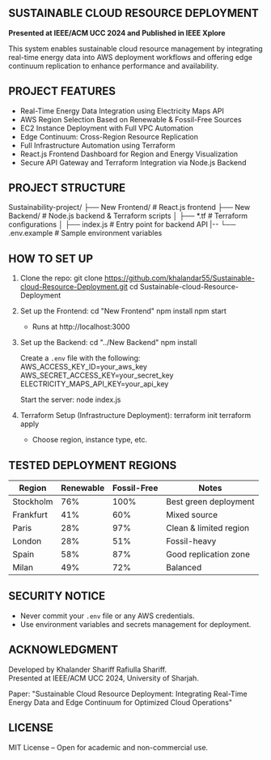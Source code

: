 SUSTAINABLE CLOUD RESOURCE DEPLOYMENT
-------------------------------------

**Presented at IEEE/ACM UCC 2024 and Published in IEEE Xplore**

This system enables sustainable cloud resource management by integrating real-time energy data into AWS deployment workflows and offering edge continuum replication to enhance performance and availability.

PROJECT FEATURES
----------------
- Real-Time Energy Data Integration using Electricity Maps API
- AWS Region Selection Based on Renewable & Fossil-Free Sources
- EC2 Instance Deployment with Full VPC Automation
- Edge Continuum: Cross-Region Resource Replication
- Full Infrastructure Automation using Terraform
- React.js Frontend Dashboard for Region and Energy Visualization
- Secure API Gateway and Terraform Integration via Node.js Backend

PROJECT STRUCTURE
-----------------
Sustainability-project/
├── New Frontend/         # React.js frontend
├── New Backend/          # Node.js backend & Terraform scripts
│   ├── *.tf              # Terraform configurations
│   ├── index.js          # Entry point for backend API
|--   └── .env.example      # Sample environment variables


HOW TO SET UP
-------------

1. Clone the repo:
   git clone https://github.com/khalandar55/Sustainable-cloud-Resource-Deployment.git
   cd Sustainable-cloud-Resource-Deployment

2. Set up the Frontend:
   cd "New Frontend"
   npm install
   npm start
   - Runs at http://localhost:3000

3. Set up the Backend:
   cd "../New Backend"
   npm install

   Create a `.env` file with the following:
   AWS_ACCESS_KEY_ID=your_aws_key
   AWS_SECRET_ACCESS_KEY=your_secret_key
   ELECTRICITY_MAPS_API_KEY=your_api_key

   Start the server:
   node index.js

4. Terraform Setup (Infrastructure Deployment):
   terraform init
   terraform apply
   - Choose region, instance type, etc.

TESTED DEPLOYMENT REGIONS
--------------------------
| Region     | Renewable | Fossil-Free | Notes                  |
|------------|-----------|-------------|-------------------------|
| Stockholm  | 76%       | 100%        | Best green deployment  |
| Frankfurt  | 41%       | 60%         | Mixed source           |
| Paris      | 28%       | 97%         | Clean & limited region |
| London     | 28%       | 51%         | Fossil-heavy           |
| Spain      | 58%       | 87%         | Good replication zone  |
| Milan      | 49%       | 72%         | Balanced                |

SECURITY NOTICE
---------------
- Never commit your `.env` file or any AWS credentials.
- Use environment variables and secrets management for deployment.

ACKNOWLEDGMENT
--------------
Developed by Khalander Shariff Rafiulla Shariff.  
Presented at IEEE/ACM UCC 2024, University of Sharjah.

Paper: "Sustainable Cloud Resource Deployment: Integrating Real-Time Energy Data and Edge Continuum for Optimized Cloud Operations"

LICENSE
-------
MIT License – Open for academic and non-commercial use.
